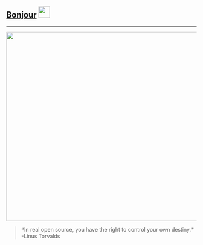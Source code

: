 ## [Bonjour](https://home.itzyahya.tech) <img src="https://raw.githubusercontent.com/MartinHeinz/MartinHeinz/master/wave.gif" height="30" width="30px"> 
---
<img src="https://raw.githubusercontent.com/Y4HYA4/Y4HYA4/master/s.gif"  width="1100" height="500" >


> ❝In real open source, you have the right to control your own destiny.❞ -Linus Torvalds
